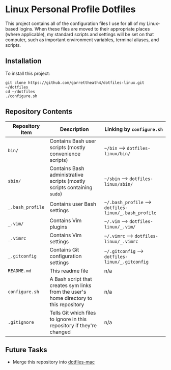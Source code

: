 Linux Personal Profile Dotfiles
===============================

This project contains all of the configuration files I use for all of my
Linux-based logins. When these files are moved to their appropriate places
(where applicable), my standard scripts and settings will be set on that
computer, such as important environment variables, terminal aliases, and
scripts.

Installation
------------
To install this project:

```
git clone https://github.com/garrettheath4/dotfiles-linux.git ~/dotfiles
cd ~/dotfiles
./configure.sh
```

Repository Contents
-------------------

| Repository Item | Description                                                                            | Linking by `configure.sh`                           |
|-----------------|----------------------------------------------------------------------------------------|-----------------------------------------------------|
|`bin/`           | Contains Bash user scripts (mostly convenience scripts)                                |`~/bin` --> `dotfiles-linux/bin/`                    |
|`sbin/`          | Contains Bash administrative scripts (mostly scripts containing `sudo`)                |`~/sbin` --> `dotfiles-linux/sbin/`                  |
|`_.bash_profile` | Contains user Bash settings                                                            |`~/.bash_profile` --> `dotfiles-linux/_.bash_profile`|
|`_.vim/`         | Contains Vim plugins                                                                   |`~/.vim` --> `dotfiles-linux/_.vim/`                 |
|`_.vimrc`        | Contains Vim settings                                                                  |`~/.vimrc` --> `dotfiles-linux/_.vimrc`              |
|`_.gitconfig`    | Contains Git configuration settings                                                    |`~/.gitconfig` --> `dotfiles-linux/_.gitconfig`      |
|`README.md`      | This readme file                                                                       | n/a                                                 |
|`configure.sh`   | A Bash script that creates sym links from the user's home directory to this repository | n/a                                                 |
|`.gitignore`     | Tells Git which files to ignore in this repository if they're changed                  | n/a                                                 |

Future Tasks
------------
 * Merge this repository into [dotfiles-mac](https://github.com/garrettheath4/dotfiles-mac.git "GitHub garrettheath4/dotfiles-mac")

